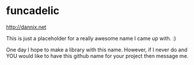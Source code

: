 funcadelic
==========

http://dannix.net

This is just a placeholder for a really awesome name I came up with. :)

One day I hope to make a library with this name. However, if I never do and YOU would like to have this github name for your project then message me.
